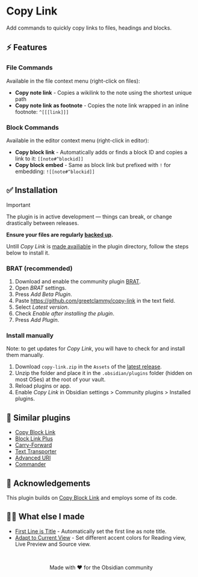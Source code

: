 # Copy Link

Add commands to quickly copy links to files, headings and blocks.

## ⚡ Features

### File Commands

Available in the file context menu (right-click on files):

- **Copy note link** - Copies a wikilink to the note using the shortest unique path
- **Copy note link as footnote** - Copies the note link wrapped in an inline footnote: `^[[[link]]]`

### Block Commands

Available in the editor context menu (right-click in editor):

- **Copy block link** - Automatically adds or finds a block ID and copies a link to it: `[[note#^blockid]]`
- **Copy block embed** - Same as block link but prefixed with `!` for embedding: `![[note#^blockid]]`

## ✅ Installation

> [!IMPORTANT]  
> The plugin is in active development — things can break, or change drastically between releases.
>
> **Ensure your files are regularly [backed up](https://help.obsidian.md/backup).**

Untill _Copy Link_ is [made availiable](https://github.com/obsidianmd/obsidian-releases/pull/8068) in the plugin directory, follow the steps below to install it.

### BRAT (recommended)

1. Download and enable the community plugin [BRAT](https://obsidian.md/plugins?id=obsidian42-brat).
2. Open _BRAT_ settings.
3. Press _Add Beta Plugin_.
4. Paste https://github.com/greetclammy/copy-link in the text field.
5. Select _Latest version_.
6. Check _Enable after installing the plugin_.
7. Press _Add Plugin_.

### Install manually

Note: to get updates for _Copy Link_, you will have to check for and install them manually.

1. Download `copy-link.zip` in the `Assets` of the [latest release](https://github.com/greetclammy/copy-link/releases).
2. Unzip the folder and place it in the `.obsidian/plugins` folder (hidden on most OSes) at the root of your vault.
3. Reload plugins or app.
4. Enable _Copy Link_ in Obsidian settings > Community plugins > Installed plugins.

## 👀 Similar plugins

- [Copy Block Link](https://obsidian.md/plugins?id=obsidian-copy-block-link)
- [Block Link Plus](https://obsidian.md/plugins?id=block-link-plus)
- [Carry-Forward](https://obsidian.md/plugins?id=obsidian-carry-forward)
- [Text Transporter](https://obsidian.md/plugins?id=obsidian42-text-transporter)
- [Advanced URI](https://obsidian.md/plugins?id=obsidian-advanced-uri)
- [Commander](https://obsidian.md/plugins?id=cmdr)

## 🙏 Acknowledgements

This plugin builds on [Copy Block Link](https://github.com/mgmeyers/obsidian-copy-block-link) and employs some of its code.

## 👨‍💻 What else I made

- [First Line is Title](https://github.com/greetclammy/first-line-is-title) - Automatically set the first line as note title.
- [Adapt to Current View](https://github.com/greetclammy/adapt-to-current-view/) - Set different accent colors for Reading view, Live Preview and Source view.

<br>

<p align="center">Made with ❤️ for the Obsidian community</p>
